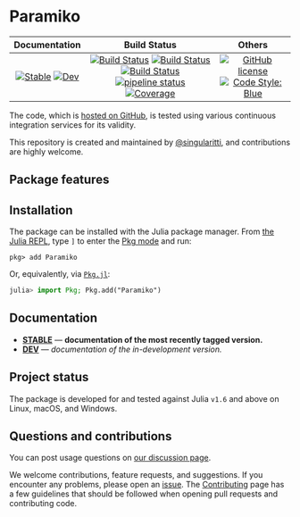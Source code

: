 # Paramiko

|                                 **Documentation**                                  |                                                                                                 **Build Status**                                                                                                 |                                        **Others**                                         |
| :--------------------------------------------------------------------------------: | :--------------------------------------------------------------------------------------------------------------------------------------------------------------------------------------------------------------: | :---------------------------------------------------------------------------------------: |
| [![Stable][docs-stable-img]][docs-stable-url] [![Dev][docs-dev-img]][docs-dev-url] | [![Build Status][gha-img]][gha-url] [![Build Status][appveyor-img]][appveyor-url] [![Build Status][cirrus-img]][cirrus-url] [![pipeline status][gitlab-img]][gitlab-url] [![Coverage][codecov-img]][codecov-url] | [![GitHub license][license-img]][license-url] [![Code Style: Blue][style-img]][style-url] |

[docs-stable-img]: https://img.shields.io/badge/docs-stable-blue.svg
[docs-stable-url]: https://singularitti.github.io/Paramiko.jl/stable
[docs-dev-img]: https://img.shields.io/badge/docs-dev-blue.svg
[docs-dev-url]: https://singularitti.github.io/Paramiko.jl/dev
[gha-img]: https://github.com/singularitti/Paramiko.jl/workflows/CI/badge.svg
[gha-url]: https://github.com/singularitti/Paramiko.jl/actions
[appveyor-img]: https://ci.appveyor.com/api/projects/status/github/singularitti/Paramiko.jl?svg=true
[appveyor-url]: https://ci.appveyor.com/project/singularitti/Paramiko-jl
[cirrus-img]: https://api.cirrus-ci.com/github/singularitti/Paramiko.jl.svg
[cirrus-url]: https://cirrus-ci.com/github/singularitti/Paramiko.jl
[gitlab-img]: https://gitlab.com/singularitti/Paramiko.jl/badges/main/pipeline.svg
[gitlab-url]: https://gitlab.com/singularitti/Paramiko.jl/-/pipelines
[codecov-img]: https://codecov.io/gh/singularitti/Paramiko.jl/branch/main/graph/badge.svg
[codecov-url]: https://codecov.io/gh/singularitti/Paramiko.jl
[license-img]: https://img.shields.io/github/license/singularitti/Paramiko.jl
[license-url]: https://github.com/singularitti/Paramiko.jl/blob/main/LICENSE
[style-img]: https://img.shields.io/badge/code%20style-blue-4495d1.svg
[style-url]: https://github.com/invenia/BlueStyle

The code, which is [hosted on GitHub](https://github.com/singularitti/Paramiko.jl), is tested
using various continuous integration services for its validity.

This repository is created and maintained by
[@singularitti](https://github.com/singularitti), and contributions are highly welcome.

## Package features



## Installation

The package can be installed with the Julia package manager.
From [the Julia REPL](https://docs.julialang.org/en/v1/stdlib/REPL/), type `]` to enter
the [Pkg mode](https://docs.julialang.org/en/v1/stdlib/REPL/#Pkg-mode) and run:

```julia-repl
pkg> add Paramiko
```

Or, equivalently, via [`Pkg.jl`](https://pkgdocs.julialang.org/v1/):

```julia
julia> import Pkg; Pkg.add("Paramiko")
```

## Documentation

- [**STABLE**][docs-stable-url] — **documentation of the most recently tagged version.**
- [**DEV**][docs-dev-url] — _documentation of the in-development version._

## Project status

The package is developed for and tested against Julia `v1.6` and above on Linux, macOS, and
Windows.

## Questions and contributions

You can post usage questions on
[our discussion page](https://github.com/singularitti/Paramiko.jl/discussions).

We welcome contributions, feature requests, and suggestions. If you encounter any problems,
please open an [issue](https://github.com/singularitti/Paramiko.jl/issues).
The [Contributing](@ref) page has
a few guidelines that should be followed when opening pull requests and contributing code.
